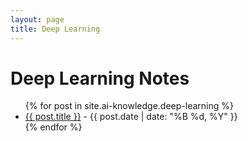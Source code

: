 ```yaml
---
layout: page
title: Deep Learning
---
```


<h1>Deep Learning Notes</h1>

<ul>
  {% for post in site.ai-knowledge.deep-learning %}
  <li>
    <a href="{{ post.url }}">{{ post.title }}</a> - {{ post.date | date: "%B %d, %Y" }}
  </li>
  {% endfor %}
</ul>
